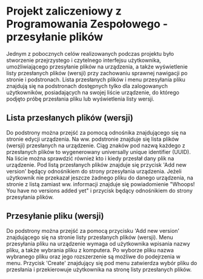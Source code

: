 # Projekt zaliczeniowy z Programowania Zespołowego - przesyłanie plików
Jednym z pobocznych celów realizowanych podczas projektu było stworzenie
przejrzystego i czytelnego interfejsu użytkownika, umożliwiającego
przesyłanie plików na urządzenia, a także wyświetlenie listy przesłanych plików (wersji)
przy zachowaniu sprawnej nawigacji po stronie i podstronach.
Lista przesłanych plików i menu przesyłania pliku
znajdują się na podstronach dostępnych tylko dla zalogowanych użytkowników, posiadających na swojej liście urządzenie,
do którego podjęto próbę przesłania pliku lub wyświetlenia listy wersji.

## Lista przesłanych plików (wersji)
Do podstrony można przejść za pomocą odnośnika znajdującego się na stronie edycji urządzenia.
Na ww. podstronie znajduje się lista plików (wersji) przesłanych na urządzenie.
Ciąg znaków pod nazwą każdego z przesłanych plików to wygenerowany universally unique identifier (UUID). Na liście można sprawdzić również kto i kiedy
przesłał dany plik na urządzenie. Pod listą
przesłanych plików znajduje się przycisk 'Add new version' będący odnośnikiem do strony przesyłania urządzenia.
Jeżeli użytkownik nie przekazał jeszcze żadnego pliku do danego urządzenia, na stronie z listą zamiast ww. informacji znajduje się powiadomienie "Whoops! You have no versions added yet" i przycisk będący odnośnikiem do strony przesyłania plików.

## Przesyłanie pliku (wersji)
Do podstrony można przejść za pomocą przycisku 'Add new version' znajdującego się na stronie listy 
przesłanych plików (wersji). Menu przesyłania pliku na urządzenie wymaga od użytkownika wpisania
nazwy pliku, a także wybrania pliku z komputera. Po wyborze pliku nazwa wybranego pliku oraz jego 
rozszerzenie są możliwe do podejrzenia w menu. Przycisk 'Create' znajdujący się pod menu zatwierdza
wybór pliku do przesłania i przekierowuje użytkownika na stronę listy przesłanych plików. 
